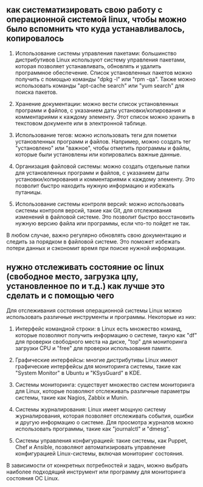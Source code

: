 ## как систематизировать свою работу с операционной системой linux, чтобы можно было вспомнить что куда устанавливалось, копировалось

1. Использование системы управления пакетами: большинство дистрибутивов Linux используют систему управления пакетами, которая позволяет устанавливать, обновлять и удалить программное обеспечение. Список установленных пакетов можно получить с помощью команды "dpkg -l" или "rpm -qa". Также можно использовать команды "apt-cache search" или "yum search" для поиска пакетов.

2. Хранение документации: можно вести список установленных программ и файлов, с указанием даты установки/копирования и комментариями к каждому элементу. Этот список можно хранить в текстовом документе или в электронной таблице.

3. Использование тегов: можно использовать теги для пометки установленных программ и файлов. Например, можно создать тег "установлено" или "важное", чтобы отметить программы и файлы, которые были установлены или копировались важные данные.

4. Организация файловой системы: можно создать отдельные папки для установленных программ и файлов, с указанием даты установки/копирования и комментариями к каждому элементу. Это позволит быстро находить нужную информацию и избежать путаницы.

5. Использование системы контроля версий: можно использовать системы контроля версий, такие как Git, для отслеживания изменений в файловой системе. Это позволит быстро восстановить нужную версию файла или программы, если что-то пойдет не так.

В любом случае, важно регулярно обновлять свою документацию и следить за порядком в файловой системе. Это поможет избежать потери данных и сэкономит время при поиске нужной информации.

## нужно отслеживать состояние ос linux (свободное место, загрузка цпу, установленное по и т.д.) как лучше это сделать и с помощью чего

Для отслеживания состояния операционной системы Linux можно использовать различные инструменты и программы. Некоторые из них:

1. Интерфейс командной строки: в Linux есть множество команд, которые позволяют получить информацию о системе, такую как "df" для проверки свободного места на диске, "top" для мониторинга загрузки CPU и "free" для проверки использования памяти.

2. Графические интерфейсы: многие дистрибутивы Linux имеют графические интерфейсы для мониторинга системы, такие как "System Monitor" в Ubuntu и "KSysGuard" в KDE.

3. Системы мониторинга: существует множество систем мониторинга для Linux, которые позволяют отслеживать различные параметры системы, такие как Nagios, Zabbix и Munin.

4. Системы журналирования: Linux имеет мощную систему журналирования, которая позволяет отслеживать события, ошибки и другую информацию о системе. Для просмотра журналов можно использовать программы, такие как "journalctl" и "dmesg".

5. Системы управления конфигурацией: такие системы, как Puppet, Chef и Ansible, позволяют автоматизировать управление конфигурацией Linux-системы, включая мониторинг состояния.

В зависимости от конкретных потребностей и задач, можно выбрать наиболее подходящий инструмент или программу для мониторинга состояния ОС Linux.

